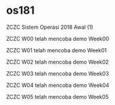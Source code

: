 # os181
ZCZC Sistem Operasi 2018 Awal (1)

ZCZC W00 telah mencoba demo Week00

ZCZC W01 telah mencoba demo Week01

ZCZC W02 telah mencoba demo Week02

ZCZC W03 telah mencoba demo Week03

ZCZC W04 telah mencoba demo Week04

ZCZC W05 telah mencoba demo Week05
